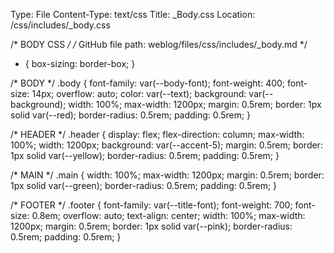 Type: File
Content-Type: text/css
Title: _Body.css
Location: /css/includes/_body.css

/* BODY CSS */
/* GitHub file path:
weblog/files/css/includes/_body.md */
* {
  box-sizing: border-box;
}

/* BODY */
.body {
  font-family: var(--body-font);
  font-weight: 400;
  font-size: 14px;
  overflow: auto;
  color: var(--text);
  background: var(--background);
  width: 100%;
  max-width: 1200px;
  margin: 0.5rem;
  border: 1px solid var(--red);
  border-radius: 0.5rem;
  padding: 0.5rem;
}

/* HEADER */
.header {
  display: flex;
  flex-direction: column;
  max-width: 100%;
  width: 1200px;
  background: var(--accent-5);
  margin: 0.5rem;
  border: 1px solid var(--yellow);
  border-radius: 0.5rem;
  padding: 0.5rem;
}

/* MAIN */
.main {
  width: 100%;
  max-width: 1200px;
  margin: 0.5rem;
  border: 1px solid var(--green);
  border-radius: 0.5rem;
  padding: 0.5rem;
}

/* FOOTER */
.footer {
  font-family: var(--title-font);
  font-weight: 700;
  font-size: 0.8em;
  overflow: auto;
  text-align: center;
  width: 100%;
  max-width: 1200px;
  margin: 0.5rem;
  border: 1px solid var(--pink);
  border-radius: 0.5rem;
  padding: 0.5rem;
}
